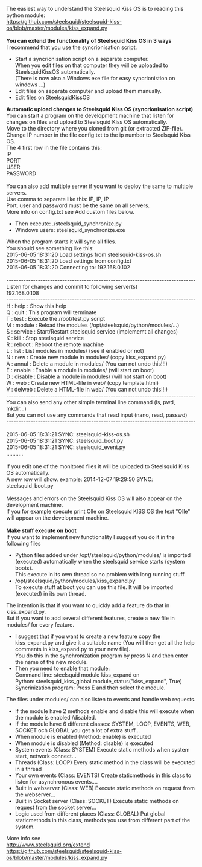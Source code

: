 The easiest way to understand the Steelsquid Kiss OS is to reading this python module:<br>
https://github.com/steelsquid/steelsquid-kiss-os/blob/master/modules/kiss_expand.py<br>
<br>
<b>You can extend the functionality of Steelsquid Kiss OS in 3 ways</b>
<br>
I recommend that you use the syncrionisation script.
 - Start a syncrionisation script on a separate computer.<br>
   When you edit files on that computer they will be uploaded to SteelsquidKissOS automatically.<br>
   (There is now also a Windows exe file for easy syncrionistion on windows ...)
 - Edit files on separate computer and upload them manually.
 - Edit files on SteelsquidKissOS

<b>Automatic upload changes to Steelsquid Kiss OS (syncrionisation script)</b>
<br>
You can start a program on the development machine that listen for changes on files and upload to Steelsquid Kiss OS automatically.<br>
Move to the directory where you cloned from git (or extracted ZIP-file).<br>
Change IP number in the file config.txt to the ip number to Steelsquid Kiss OS.<br>
The 4 first row in the file contains this:<br>
IP<br>
PORT<br>
USER<br>
PASSWORD<br>
<br>
You can also add multiple server if you want to deploy the same to multiple servers.<br>
Use comma to separate like this: IP, IP, IP<br>
Port, user and password must be the same on all servers.<br>
More info on config.txt see Add custom files below.<br>

 - Then execute: ./steelsquid_synchronize.py
 - Windows users: steelsquid_synchronize.exe

When the program starts it will sync all files.<br>
You should see something like this:<br>
2015-06-05 18:31:20 Load settings from steelsquid-kiss-os.sh<br>
2015-06-05 18:31:20 Load settings from config.txt<br>
2015-06-05 18:31:20 Connecting to: 192.168.0.102<br>
<br>
------------------------------------------------------------------------------<br>
Listen for changes and commit to following server(s)<br>
192.168.0.108<br>
------------------------------------------------------------------------------<br>
 H : help    : Show this help<br>
 Q : quit    : This program will terminate<br>
 T : test    : Execute the /root/test.py script<br>
 M : module  : Reload the modules (/opt/steelsquid/python/modules/...)<br>
 S : service : Start/Restart steelsquid service (implememt all changes)<br>
 K : kill    : Stop steelsquid service<br>
 R : reboot  : Reboot the remote machine<br>
 L : list    : List modules in modules/ (see if enabled or not)<br>
 N : new     : Create new module in modules/ (copy kiss_expand.py)<br>
 A : annul   : Delete a module in modules/ (You can not undo this!!!)<br>
 E : enable  : Enable a module in modules/ (will start on boot)<br>
 D : disable : Disable a module in modules/ (will not start on boot)<br>
 W : web     : Create new HTML-file in web/ (copy template.html)<br>
 V : delweb  : Delete a HTML-file in web/ (You can not undo this!!!)<br>
------------------------------------------------------------------------------<br>
You can also send any other simple terminal line command (ls, pwd, mkdir...)<br>
But you can not use any commands that read input (nano, read, passwd)<br>
------------------------------------------------------------------------------<br>
<br>
2015-06-05 18:31:21 SYNC: steelsquid-kiss-os.sh<br>
2015-06-05 18:31:21 SYNC: steelsquid_boot.py<br>
2015-06-05 18:31:21 SYNC: steelsquid_event.py<br>
...........<br>
<br>
If you edit one of the monitored files it will be uploaded to Steelsquid Kiss OS automatically.<br>
A new row will show. example: 2014-12-07 19:29:50 SYNC: steelsquid_boot.py<br>
<br>
Messages and errors on the Steelsquid Kiss OS will also appear on the development machine.<br>
If you for example execute print Olle on Steelsquid KISS OS the text "Olle" will appear on the development machine.<br>
<br>
<b>Make stuff execute on boot</b><br>
If you want to implement new functionality I suggest you do it in the following files

 - Python files added under /opt/steelsquid/python/modules/ is imported (executed) automatically when the steelsquid service     starts (system boots).<br>
   This execute in its own thread so no problem with long running stuff.
 - /opt/steelsquid/python/modules/kiss_expand.py<br>
   To execute stuff at boot you can use this file. It will be imported (executed) in its own thread.

The intention is that if you want to quickly add a feature do that in kiss_expand.py.<br>
But if you want to add several different features, create a new file in modules/ for every feature.

 - I suggest that if you want to create a new feature copy the kiss_expand.py and give it a suitable name (You will then get     all the help comments in kiss_expand.py to your new file).<br>
   You do this in the synchronization program by press N and then enter the name of the new module.
 - Then you need to enable that module:<br>
   Command line: steelsquid module kiss_expand on<br>
   Python: steelsquid_kiss_global.module_status("kiss_expand", True)<br>
   Syncrinization program: Press E and then select the module.<br>

The files under modules/ can also listen to events and handle web requests.<br>

 - If the module have 2 methods enable and disable this will execute when the module is enabled /disabled.
 - If the module have 6 different classes: SYSTEM, LOOP, EVENTS, WEB, SOCKET och GLOBAL you get a lot of extra stuff...
 - When module is enabled (Method: enable) is executed
 - When module is disabled (Method: disable) is executed
 - System events (Class: SYSTEM)
   Execute static methods when system start, network connect...
 - Threads (Class: LOOP)
   Every static method in the class will be executed in a thread
 - Your own events (Class: EVENTS)
   Create staticmethods in this class to listen for asynchronous events....
 - Built in webserver (Class: WEB)
   Execute static methods on request from the webserver...
 - Built in Socket server (Class: SOCKET)
   Execute static methods on request from the socket server...
 - Logic used from different places (Class: GLOBAL)
   Put global staticmethods in this class, methods you use from different part of the system.

More info see<br>
http://www.steelsquid.org/extend<br>
https://github.com/steelsquid/steelsquid-kiss-os/blob/master/modules/kiss_expand.py


